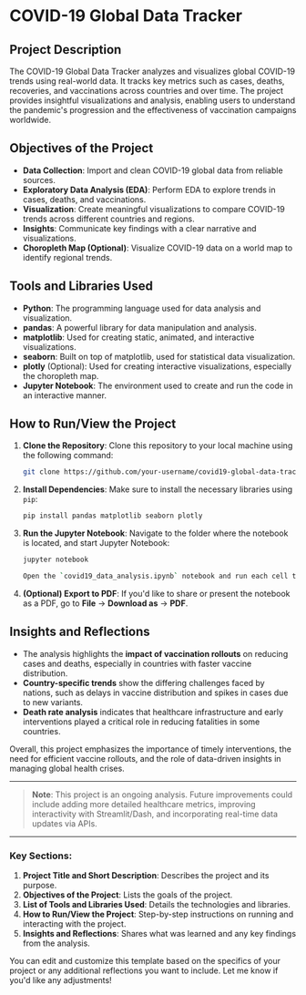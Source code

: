 # COVID-19 Global Data Tracker

## **Project Description**
The COVID-19 Global Data Tracker analyzes and visualizes global COVID-19 trends using real-world data. It tracks key metrics such as cases, deaths, recoveries, and vaccinations across countries and over time. The project provides insightful visualizations and analysis, enabling users to understand the pandemic's progression and the effectiveness of vaccination campaigns worldwide.

## **Objectives of the Project**
- **Data Collection**: Import and clean COVID-19 global data from reliable sources.
- **Exploratory Data Analysis (EDA)**: Perform EDA to explore trends in cases, deaths, and vaccinations.
- **Visualization**: Create meaningful visualizations to compare COVID-19 trends across different countries and regions.
- **Insights**: Communicate key findings with a clear narrative and visualizations.
- **Choropleth Map (Optional)**: Visualize COVID-19 data on a world map to identify regional trends.

## **Tools and Libraries Used**
- **Python**: The programming language used for data analysis and visualization.
- **pandas**: A powerful library for data manipulation and analysis.
- **matplotlib**: Used for creating static, animated, and interactive visualizations.
- **seaborn**: Built on top of matplotlib, used for statistical data visualization.
- **plotly** (Optional): Used for creating interactive visualizations, especially the choropleth map.
- **Jupyter Notebook**: The environment used to create and run the code in an interactive manner.

## **How to Run/View the Project**

1. **Clone the Repository**:
   Clone this repository to your local machine using the following command:
   ```bash
   git clone https://github.com/your-username/covid19-global-data-tracker.git

2. **Install Dependencies**:
   Make sure to install the necessary libraries using `pip`:

   ```bash
   pip install pandas matplotlib seaborn plotly

3. **Run the Jupyter Notebook**:
   Navigate to the folder where the notebook is located, and start Jupyter Notebook:

   ```bash
   jupyter notebook

   Open the `covid19_data_analysis.ipynb` notebook and run each cell to see the analysis and visualizations.

4. **(Optional) Export to PDF**:
   If you'd like to share or present the notebook as a PDF, go to **File** -> **Download as** -> **PDF**.

## **Insights and Reflections**

* The analysis highlights the **impact of vaccination rollouts** on reducing cases and deaths, especially in countries with faster vaccine distribution.
* **Country-specific trends** show the differing challenges faced by nations, such as delays in vaccine distribution and spikes in cases due to new variants.
* **Death rate analysis** indicates that healthcare infrastructure and early interventions played a critical role in reducing fatalities in some countries.

Overall, this project emphasizes the importance of timely interventions, the need for efficient vaccine rollouts, and the role of data-driven insights in managing global health crises.

---

> **Note**: This project is an ongoing analysis. Future improvements could include adding more detailed healthcare metrics, improving interactivity with Streamlit/Dash, and incorporating real-time data updates via APIs.


---

### Key Sections:
1. **Project Title and Short Description**: Describes the project and its purpose.
2. **Objectives of the Project**: Lists the goals of the project.
3. **List of Tools and Libraries Used**: Details the technologies and libraries.
4. **How to Run/View the Project**: Step-by-step instructions on running and interacting with the project.
5. **Insights and Reflections**: Shares what was learned and any key findings from the analysis.

You can edit and customize this template based on the specifics of your project or any additional reflections you want to include. Let me know if you'd like any adjustments!
